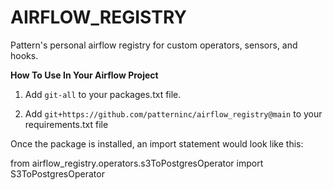 # AIRFLOW_REGISTRY
Pattern's personal airflow registry for custom operators, sensors, and hooks.


**How To Use In Your Airflow Project**

1. Add ```git-all``` to your packages.txt file.

2. Add ```git+https://github.com/patterninc/airflow_registry@main``` to your requirements.txt file



Once the package is installed, an import statement would look like this:

from airflow_registry.operators.s3ToPostgresOperator import S3ToPostgresOperator
